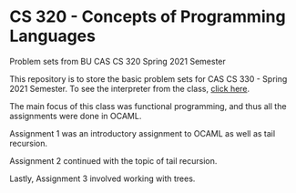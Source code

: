 # CS 320 - Concepts of Programming Languages
Problem sets from BU CAS CS 320 Spring 2021 Semester

This repository is to store the basic problem sets for CAS CS 330 - Spring 2021 Semester. To see the interpreter from the class, [click here](https://github.com/kszhao552/OCAML-Interpreter).

The main focus of this class was functional programming, and thus all the assignments were done in OCAML. 

Assignment 1 was an introductory assignment to OCAML as well as tail recursion.

Assignment 2 continued with the topic of tail recursion.

Lastly, Assignment 3 involved working with trees.
